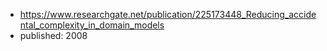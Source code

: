 
- https://www.researchgate.net/publication/225173448_Reducing_accidental_complexity_in_domain_models
- published: 2008